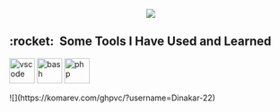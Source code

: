 <p align="center">
  <img src="https://capsule-render.vercel.app/api?text=Hey Everyone!:joystick:&animation=fadeIn&type=waving&color=gradient&height=100"/>
</p>

<h2> :rocket: &nbsp;Some Tools I Have Used and Learned</h2>
<p align="left">
<img src="https://cdn.jsdelivr.net/gh/devicons/devicon/icons/vscode/vscode-original.svg" alt="vscode" width="45" height="45"/>
<img src="https://cdn.jsdelivr.net/gh/devicons/devicon/icons/bash/bash-original.svg" alt="bash" width="45" height="45"/>
<img src="https://cdn.jsdelivr.net/gh/devicons/devicon/icons/php/php-original.svg" alt="php" width="45" height="45"/>
</p>
![](https://komarev.com/ghpvc/?username=Dinakar-22)
